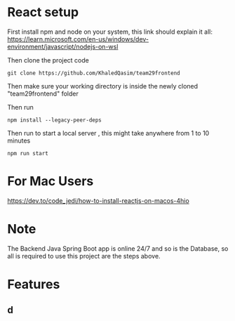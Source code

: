 # React setup

First install npm and node on your system, this link should explain it all:
https://learn.microsoft.com/en-us/windows/dev-environment/javascript/nodejs-on-wsl


Then clone the project code
```
git clone https://github.com/KhaledQasim/team29frontend
```
Then make sure your working directory is inside the newly cloned "team29frontend" folder

Then run 

```
npm install --legacy-peer-deps
```

Then run to start a local server  , this might take anywhere from 1 to 10 minutes
```
npm run start
```

# For Mac Users
https://dev.to/code_jedi/how-to-install-reactjs-on-macos-4hio

# Note

The Backend Java Spring Boot app is online 24/7 and so is the Database, so all is required to use this project are the steps above.


# Features

## d
